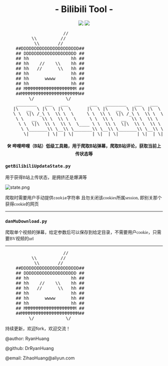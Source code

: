 <h1 align="center">- Bilibili Tool -</h1>

<p align="center">
<img src="https://img.shields.io/badge/version-2020.05.08-green.svg?longCache=true&style=for-the-badge">
<img src="https://img.shields.io/badge/license-GPL%20(%3E%3D%202)-blue.svg?longCache=true&style=for-the-badge">
</p>


<p align="center">
<pre>
                      //
          \\         //
           \\       //
    ##DDDDDDDDDDDDDDDDDDDDDD##
    ## DDDDDDDDDDDDDDDDDDDD ##
    ## hh                hh ##
    ## hh    //    \\    hh ##
    ## hh   //      \\   hh ##
    ## hh                hh ##
    ## hh      wwww      hh ##
    ## hh                hh ##
    ## MMMMMMMMMMMMMMMMMMMM ##
    ##MMMMMMMMMMMMMMMMMMMMMM##
         \/            \/
    ________   ___   ___        ___   ________   ___   ___        ___
   |\   __  \ |\  \ |\  \      |\  \ |\   __  \ |\  \ |\  \      |\  \
   \ \  \|\ /_\ \  \\ \  \     \ \  \\ \  \|\ /_\ \  \\ \  \     \ \  \
    \ \   __  \\ \  \\ \  \     \ \  \\ \   __  \\ \  \\ \  \     \ \  \
     \ \  \|\  \\ \  \\ \  \____ \ \  \\ \  \|\  \\ \  \\ \  \____ \ \  \
      \ \_______\\ \__\\ \_______\\ \__\\ \_______\\ \__\\ \_______\\ \__\
       \|_______| \|__| \|_______| \|__| \|_______| \|__| \|_______| \|__|
</pre>
</p>



<h4 align="center">🛠️ 哔哩哔哩（B站）低级工具箱，用于爬取B站弹幕，爬取B站评论，获取当前上传状态等</h4>










### `getBilibiliUpdataState.py`

<font face=楷体>用于获得B站上传状态，是拥挤还是爆满等</font>

![state.png](https://github.com/DrRyanHuang/bilibiliTool/raw/master/src/state.png)



<font face=楷体>爬取时需要用户手动提供`cookie`字符串</font>
<font face=楷体>且勿关闭该cookies所属session, 即别关那个获得cookie的网页</font>

-------------------

### `danMuDownload.py`
<font face=楷体>爬取单个视频的弹幕，给定参数后可以保存到给定目录，不需要用户cookie，只需要BV视频的url</font>

-------------------



<p align="center"><pre>
                      //
          \\         //
           \\       //
    ##DDDDDDDDDDDDDDDDDDDDDD##
    ## DDDDDDDDDDDDDDDDDDDD ##
    ## hh                hh ##
    ## hh    //    \\    hh ##
    ## hh   //      \\   hh ##
    ## hh                hh ##
    ## hh      wwww      hh ##
    ## hh                hh ##
    ## MMMMMMMMMMMMMMMMMMMM ##
    ##MMMMMMMMMMMMMMMMMMMMMM##
         \/            \/
</pre></p>


持续更新，欢迎fork，欢迎交流！



<p>@author: RyanHuang</p>
<p>@github: DrRyanHuang</p>
<p>@email:  ZihaoHuang@aliyun.com</p>

